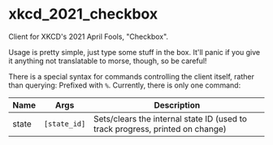 xkcd_2021_checkbox
==================
Client for XKCD's 2021 April Fools, "Checkbox".

Usage is pretty simple, just type some stuff in the box. It'll panic if you give it anything
not translatable to morse, though, so be careful!

There is a special syntax for commands controlling the client itself, rather than querying:
Prefixed with `%`.
Currently, there is only one command:

|Name|Args|Description|
|----|----|-----------|
|state|`[state_id]`|Sets/clears the internal state ID (used to track progress, printed on change)|
